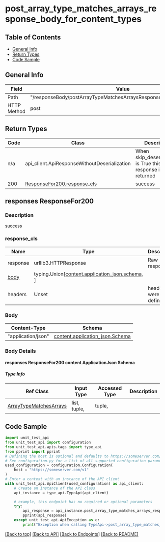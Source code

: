 <a name="postarraytypematchesarraysresponsebodyforcontenttypes"></a>
# **post_array_type_matches_arrays_response_body_for_content_types**

## Table of Contents
- [General Info](#general-info)
- [Return Types](#return-types)
- [Code Sample](#code-sample)

## General Info
| Field | Value |
| ----- | ----- |
| Path | "/responseBody/postArrayTypeMatchesArraysResponseBodyForContentTypes" |
| HTTP Method | post |

## Return Types

Code | Class | Description
------------- | ------------- | -------------
n/a | api_client.ApiResponseWithoutDeserialization | When skip_deserialization is True this response is returned
200 | [ResponseFor200.response_cls](#response_200response_cls) | success

## responses ResponseFor200

### Description
success

### response_cls
Name | Type | Description  | Notes
------------- | ------------- | ------------- | -------------
response | urllib3.HTTPResponse | Raw response |
[body](#body) | typing.Union[[content.application_json.schema](#responses-responsefor200-content-applicationjson-schema), ] |  |
headers | Unset | headers were not defined |

### Body
Content-Type | Schema
------------ | -------
"application/json" | [content.application_json.Schema](#responses-responsefor200-content-applicationjson-schema)

### Body Details
#### responses ResponseFor200 content ApplicationJson Schema

##### Type Info
Ref Class | Input Type | Accessed Type | Description
--------- | ---------- | ------------- | ------------
[ArrayTypeMatchesArrays](../../components/schemas/array_type_matches_arrays.md#array_type_matches_arrays) | list, tuple,  | tuple,  |

## Code Sample

```python
import unit_test_api
from unit_test_api import configuration
from unit_test_api.apis.tags import type_api
from pprint import pprint
# Defining the host is optional and defaults to https://someserver.com/v1
# See configuration.py for a list of all supported configuration parameters.
used_configuration = configuration.Configuration(
    host = "https://someserver.com/v1"
)
# Enter a context with an instance of the API client
with unit_test_api.ApiClient(used_configuration) as api_client:
    # Create an instance of the API class
    api_instance = type_api.TypeApi(api_client)

    # example, this endpoint has no required or optional parameters
    try:
        api_response = api_instance.post_array_type_matches_arrays_response_body_for_content_types()
        pprint(api_response)
    except unit_test_api.ApiException as e:
        print("Exception when calling TypeApi->post_array_type_matches_arrays_response_body_for_content_types: %s\n" % e)
```

[[Back to top]](#top) [[Back to API]](../TypeApi.md) [[Back to Endpoints]](../../../../README.md#Endpoints) [[Back to README]](../../../../README.md)
